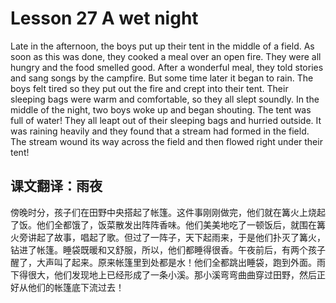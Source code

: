 # Lesson 27 A wet night

Late in the afternoon, the boys put up their tent in the middle of a field. As soon as this was done, they cooked a meal over an open fire. They were all hungry and the food smelled good. After a wonderful meal, they told stories and sang songs by the campfire. But some time later it began to rain. The boys felt tired so they put out the fire and crept into their tent. Their sleeping bags were warm and comfortable, so they all slept soundly. In the middle of the night, two boys woke up and began shouting. The tent was full of water! They all leapt out of their sleeping bags and hurried outside. It was raining heavily and they found that a stream had formed in the field. The stream wound its way across the field and then flowed right under their tent!

## 课文翻译：雨夜

傍晚时分，孩子们在田野中央搭起了帐篷。这件事刚刚做完，他们就在篝火上烧起了饭。他们全都饿了，饭菜散发出阵阵香味。他们美美地吃了一顿饭后，就围在篝火旁讲起了故事，唱起了歌。但过了一阵子，天下起雨来，于是他们扑灭了篝火，钻进了帐篷。睡袋既暖和又舒服，所以，他们都睡得很香。午夜前后，有两个孩子醒了，大声叫了起来。原来帐篷里到处都是水！他们全都跳出睡袋，跑到外面。雨下得很大，他们发现地上已经形成了一条小溪。那小溪弯弯曲曲穿过田野，然后正好从他们的帐篷底下流过去！
